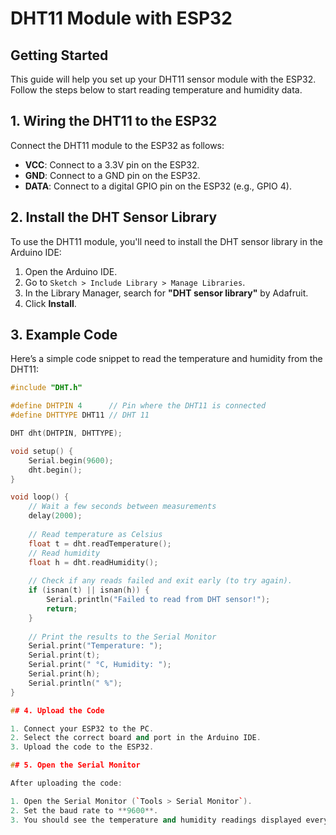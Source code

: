 # DHT11 Module with ESP32

## Getting Started

This guide will help you set up your DHT11 sensor module with the ESP32. Follow the steps below to start reading temperature and humidity data.

## 1. Wiring the DHT11 to the ESP32

Connect the DHT11 module to the ESP32 as follows:

- **VCC**: Connect to a 3.3V pin on the ESP32.
- **GND**: Connect to a GND pin on the ESP32.
- **DATA**: Connect to a digital GPIO pin on the ESP32 (e.g., GPIO 4).

## 2. Install the DHT Sensor Library

To use the DHT11 module, you'll need to install the DHT sensor library in the Arduino IDE:

1. Open the Arduino IDE.
2. Go to `Sketch > Include Library > Manage Libraries`.
3. In the Library Manager, search for **"DHT sensor library"** by Adafruit.
4. Click **Install**.

## 3. Example Code

Here’s a simple code snippet to read the temperature and humidity from the DHT11:

```cpp
#include "DHT.h"

#define DHTPIN 4      // Pin where the DHT11 is connected
#define DHTTYPE DHT11 // DHT 11

DHT dht(DHTPIN, DHTTYPE);

void setup() {
    Serial.begin(9600);
    dht.begin();
}

void loop() {
    // Wait a few seconds between measurements
    delay(2000);
    
    // Read temperature as Celsius
    float t = dht.readTemperature();
    // Read humidity
    float h = dht.readHumidity();
    
    // Check if any reads failed and exit early (to try again).
    if (isnan(t) || isnan(h)) {
        Serial.println("Failed to read from DHT sensor!");
        return;
    }
    
    // Print the results to the Serial Monitor
    Serial.print("Temperature: ");
    Serial.print(t);
    Serial.print(" °C, Humidity: ");
    Serial.print(h);
    Serial.println(" %");
}

## 4. Upload the Code

1. Connect your ESP32 to the PC.
2. Select the correct board and port in the Arduino IDE.
3. Upload the code to the ESP32.

## 5. Open the Serial Monitor

After uploading the code:

1. Open the Serial Monitor (`Tools > Serial Monitor`).
2. Set the baud rate to **9600**.
3. You should see the temperature and humidity readings displayed every few seconds.
